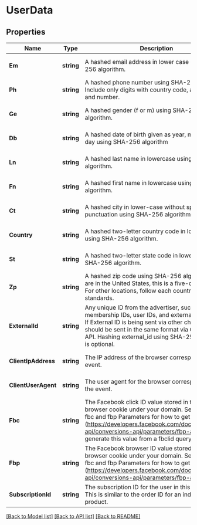 # UserData

## Properties
Name | Type | Description | Notes
------------ | ------------- | ------------- | -------------
**Em** | **string** | A hashed email address in lower case using SHA-256 algorithm. | [optional] [default to null]
**Ph** | **string** | A hashed phone number using SHA-256 algorithm. Include only digits with country code, area code, and number. | [optional] [default to null]
**Ge** | **string** | A hashed gender (f or m) using SHA-256 algorithm. | [optional] [default to null]
**Db** | **string** | A hashed date of birth given as year, month, and day using SHA-256 algorithm | [optional] [default to null]
**Ln** | **string** | A hashed last name in lowercase using SHA-256 algorithm. | [optional] [default to null]
**Fn** | **string** | A hashed first name in lowercase using SHA-256 algorithm. | [optional] [default to null]
**Ct** | **string** | A hashed city in lower-case without spaces or punctuation using SHA-256 algorithm. | [optional] [default to null]
**Country** | **string** | A hashed two-letter country code in lowercase using SHA-256 algorithm. | [optional] [default to null]
**St** | **string** | A hashed two-letter state code in lowercase using SHA-256 algorithm. | [optional] [default to null]
**Zp** | **string** | A hashed zip code using SHA-256 algorithm. If you are in the United States, this is a five-digit zip code. For other locations, follow each country&#39;s standards. | [optional] [default to null]
**ExternalId** | **string** | Any unique ID from the advertiser, such as loyalty membership IDs, user IDs, and external cookie IDs. If External ID is being sent via other channels, it should be sent in the same format via Conversions API. Hashing external_id using SHA-256 algorithm is optional. | [optional] [default to null]
**ClientIpAddress** | **string** | The IP address of the browser corresponding to the event. | [optional] [default to null]
**ClientUserAgent** | **string** | The user agent for the browser corresponding to the event. | [optional] [default to null]
**Fbc** | **string** | The Facebook click ID value stored in the _fbc browser cookie under your domain. See Managing fbc and fbp Parameters for how to get this value (https://developers.facebook.com/docs/marketing-api/conversions-api/parameters/fbp-and-fbc), or generate this value from a fbclid query parameter. | [optional] [default to null]
**Fbp** | **string** | The Facebook browser ID value stored in the _fbp browser cookie under your domain. See Managing fbc and fbp Parameters for how to get this value (https://developers.facebook.com/docs/marketing-api/conversions-api/parameters/fbp-and-fbc). | [optional] [default to null]
**SubscriptionId** | **string** | The subscription ID for the user in this transaction. This is similar to the order ID for an individual product. | [optional] [default to null]

[[Back to Model list]](../README.md#documentation-for-models) [[Back to API list]](../README.md#documentation-for-api-endpoints) [[Back to README]](../README.md)


